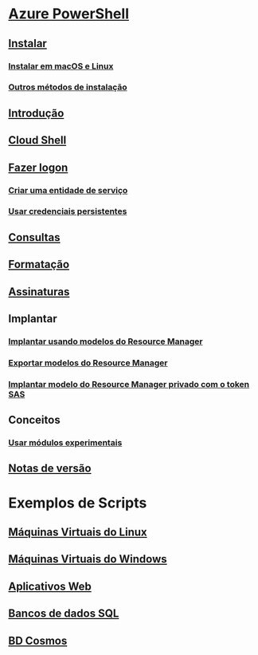 # [Azure PowerShell](../overview.md)

## [Instalar](../install-azurerm-ps.md)
### [Instalar em macOS e Linux](../install-azurermps-maclinux.md)
### [Outros métodos de instalação](../other-install.md)

## [Introdução](../get-started-azureps.md)

## [Cloud Shell](https://docs.microsoft.com/azure/cloud-shell/overview)

## [Fazer logon](../authenticate-azureps.md)
### [Criar uma entidade de serviço](../create-azure-service-principal-azureps.md)
### [Usar credenciais persistentes](../context-persistence.md)

## [Consultas](../queries-azureps.md)
## [Formatação](../formatting-output.md)
## [Assinaturas](../manage-subscriptions-azureps.md)

## Implantar
### [Implantar usando modelos do Resource Manager](/azure/azure-resource-manager/resource-group-template-deploy)
### [Exportar modelos do Resource Manager](/azure/azure-resource-manager/resource-manager-export-template-powershell)
### [Implantar modelo do Resource Manager privado com o token SAS](/azure/azure-resource-manager/resource-manager-powershell-sas-token)

## Conceitos
### [Usar módulos experimentais](../using-experimental-modules.md)

## [Notas de versão](release-notes-azureps.md)

# Exemplos de Scripts
## [Máquinas Virtuais do Linux](/azure/virtual-machines/linux/powershell-samples?toc=%2fpowershell%2fmodule%2ftoc.json)
## [Máquinas Virtuais do Windows](/azure/virtual-machines/windows/powershell-samples?toc=%2fpowershell%2fmodule%2ftoc.json)
## [Aplicativos Web](/azure/app-service-web/app-service-powershell-samples?toc=%2fpowershell%2fmodule%2ftoc.json)
## [Bancos de dados SQL](/azure/sql-database/sql-database-powershell-samples?toc=%2fpowershell%2fmodule%2ftoc.json)
## [BD Cosmos](/azure/cosmos-db/powershell-samples?toc=%2fpowershell%2fmodules%2ftoc.json)
